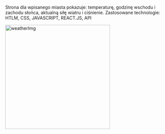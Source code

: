 Strona dla wpisanego miasta pokazuje: temperaturę, godzinę wschodu i zachodu słońca, aktualną siłę wiatru i ciśnienie.
Zastosowane technologie: HTLM, CSS, JAVASCRIPT, REACT.JS, API

<img width="332" alt="weatherImg" src="https://user-images.githubusercontent.com/75683529/145040485-4adceeed-d064-489a-a4dd-0e4cfe7c5cd5.png">
